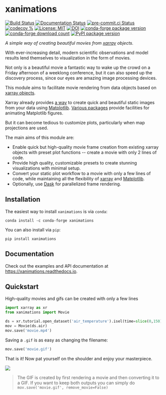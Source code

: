 # xanimations
[![Build Status](https://img.shields.io/github/workflow/status/jbusecke/xanimations/CI?logo=github)](https://github.com/jbusecke/xanimations/actions)
[![Documentation Status](https://readthedocs.org/projects/xanimations/badge/?version=latest)](https://xanimations.readthedocs.io/en/latest/)
[![pre-commit.ci Status](https://results.pre-commit.ci/badge/github/jbusecke/xanimations/master.svg)](https://results.pre-commit.ci/latest/github/jbusecke/xanimations/master)
[![codecov %](https://codecov.io/gh/jbusecke/xanimations/branch/master/graph/badge.svg)](https://codecov.io/gh/jbusecke/xanimations)
[![License: MIT](https://img.shields.io/badge/License-MIT-yellow.svg)](https://opensource.org/licenses/MIT)
[![DOI](https://zenodo.org/badge/124968397.svg)](https://zenodo.org/badge/latestdoi/124968397)
[![conda-forge package version](https://img.shields.io/conda/vn/conda-forge/xanimations)](https://anaconda.org/conda-forge/xanimations)
[![conda-forge download count](https://img.shields.io/conda/dn/conda-forge/xanimations?label=conda-forge)](https://anaconda.org/conda-forge/xanimations)
[![PyPI package version](https://badge.fury.io/py/xanimations.svg)](https://badge.fury.io/py/xanimations)

*A simple way of creating beautiful movies from [xarray](https://xarray.pydata.org) objects.*

With ever-increasing detail, modern scientific observations and model results
lend themselves to visualization in the form of movies.

Not only is a beautiful movie a fantastic way to wake up the crowd on a Friday
afternoon of a weeklong conference, but it can also speed up the discovery
process, since our eyes are amazing image processing devices.

This module aims to facilitate movie rendering from data objects based on
[xarray objects](https://xarray.pydata.org/en/stable/user-guide/data-structures.html).

Xarray already provides [a way](https://xarray.pydata.org/en/stable/user-guide/plotting.html)
to create quick and beautiful static images from your data using [Matplotlib](https://matplotlib.org/).
[Various packages](https://matplotlib.org/mpl-third-party/#animations)
provide facilities for animating Matplotlib figures.

But it can become tedious to customize plots, particularly when map projections are used.

The main aims of this module are:

- Enable quick but high-quality movie frame creation from existing xarray
  objects with preset plot functions -- create a movie with only 2 lines of code.
- Provide high quality, customizable presets to create stunning visualizations with minimal setup.
- Convert your static plot workflow to a movie with only a few lines of code,
  while maintaining all the flexibility of [xarray](https://xarray.pydata.org)
  and [Matplotlib](https://matplotlib.org).
- Optionally, use [Dask](https://dask.org) for parallelized frame rendering.

## Installation

The easiest way to install `xanimations` is via `conda`:
```
conda install -c conda-forge xanimations
```

You can also install via `pip`:
```
pip install xanimations
```

## Documentation

Check out the examples and API documentation at <https://xanimations.readthedocs.io>.

## Quickstart

High-quality movies and gifs can be created with only a few lines
```python
import xarray as xr
from xanimations import Movie

ds = xr.tutorial.open_dataset('air_temperature').isel(time=slice(0,150))
mov = Movie(ds.air)
mov.save('movie.mp4')
```
Saving a `.gif` is as easy as changing the filename:
```python
mov.save('movie.gif')
```
That is it! Now pat yourself on the shoulder and enjoy your masterpiece.

![](docs/examples/movie_gif.gif)

> The GIF is created by first rendering a movie and then converting it to a GIF.
> If you want to keep both outputs you can simply do `mov.save('movie.gif', remove_movie=False)`
